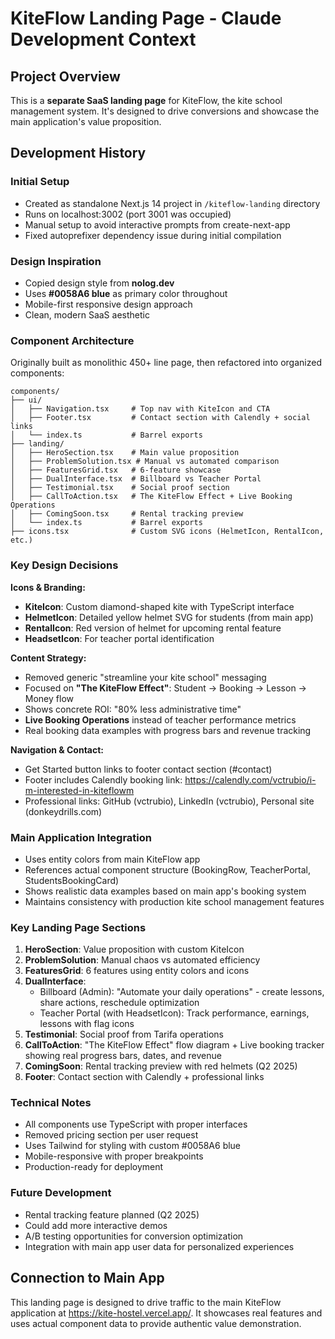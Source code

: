 # KiteFlow Landing Page - Claude Development Context

## Project Overview

This is a **separate SaaS landing page** for KiteFlow, the kite school management system. It's designed to drive conversions and showcase the main application's value proposition.

## Development History

### Initial Setup

- Created as standalone Next.js 14 project in `/kiteflow-landing` directory
- Runs on localhost:3002 (port 3001 was occupied)
- Manual setup to avoid interactive prompts from create-next-app
- Fixed autoprefixer dependency issue during initial compilation

### Design Inspiration

- Copied design style from **nolog.dev**
- Uses **#0058A6 blue** as primary color throughout
- Mobile-first responsive design approach
- Clean, modern SaaS aesthetic

### Component Architecture

Originally built as monolithic 450+ line page, then refactored into organized components:

```
components/
├── ui/
│   ├── Navigation.tsx     # Top nav with KiteIcon and CTA
│   ├── Footer.tsx         # Contact section with Calendly + social links
│   └── index.ts           # Barrel exports
├── landing/
│   ├── HeroSection.tsx    # Main value proposition
│   ├── ProblemSolution.tsx # Manual vs automated comparison
│   ├── FeaturesGrid.tsx   # 6-feature showcase
│   ├── DualInterface.tsx  # Billboard vs Teacher Portal
│   ├── Testimonial.tsx    # Social proof section
│   ├── CallToAction.tsx   # The KiteFlow Effect + Live Booking Operations
│   ├── ComingSoon.tsx     # Rental tracking preview
│   └── index.ts           # Barrel exports
├── icons.tsx              # Custom SVG icons (HelmetIcon, RentalIcon, etc.)
```

### Key Design Decisions

**Icons & Branding:**

- **KiteIcon**: Custom diamond-shaped kite with TypeScript interface
- **HelmetIcon**: Detailed yellow helmet SVG for students (from main app)
- **RentalIcon**: Red version of helmet for upcoming rental feature
- **HeadsetIcon**: For teacher portal identification

**Content Strategy:**

- Removed generic "streamline your kite school" messaging
- Focused on **"The KiteFlow Effect"**: Student → Booking → Lesson → Money flow
- Shows concrete ROI: "80% less administrative time"
- **Live Booking Operations** instead of teacher performance metrics
- Real booking data examples with progress bars and revenue tracking

**Navigation & Contact:**

- Get Started button links to footer contact section (#contact)
- Footer includes Calendly booking link: https://calendly.com/vctrubio/i-m-interested-in-kiteflowm
- Professional links: GitHub (vctrubio), LinkedIn (vctrubio), Personal site (donkeydrills.com)

### Main Application Integration

- Uses entity colors from main KiteFlow app
- References actual component structure (BookingRow, TeacherPortal, StudentsBookingCard)
- Shows realistic data examples based on main app's booking system
- Maintains consistency with production kite school management features

### Key Landing Page Sections

1. **HeroSection**: Value proposition with custom KiteIcon
2. **ProblemSolution**: Manual chaos vs automated efficiency
3. **FeaturesGrid**: 6 features using entity colors and icons
4. **DualInterface**:
    - Billboard (Admin): "Automate your daily operations" - create lessons, share actions, reschedule optimization
    - Teacher Portal (with HeadsetIcon): Track performance, earnings, lessons with flag icons
5. **Testimonial**: Social proof from Tarifa operations
6. **CallToAction**: "The KiteFlow Effect" flow diagram + Live booking tracker showing real progress bars, dates, and revenue
7. **ComingSoon**: Rental tracking preview with red helmets (Q2 2025)
8. **Footer**: Contact section with Calendly + professional links

### Technical Notes

- All components use TypeScript with proper interfaces
- Removed pricing section per user request
- Uses Tailwind for styling with custom #0058A6 blue
- Mobile-responsive with proper breakpoints
- Production-ready for deployment

### Future Development

- Rental tracking feature planned (Q2 2025)
- Could add more interactive demos
- A/B testing opportunities for conversion optimization
- Integration with main app user data for personalized experiences

## Connection to Main App

This landing page is designed to drive traffic to the main KiteFlow application at https://kite-hostel.vercel.app/. It showcases real features and uses actual component data to provide authentic value demonstration.
